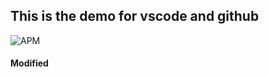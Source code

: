 ## This is the demo for vscode and github
![APM](https://img.shields.io/badge/License-MIT-brightgreen)
#### Modified 